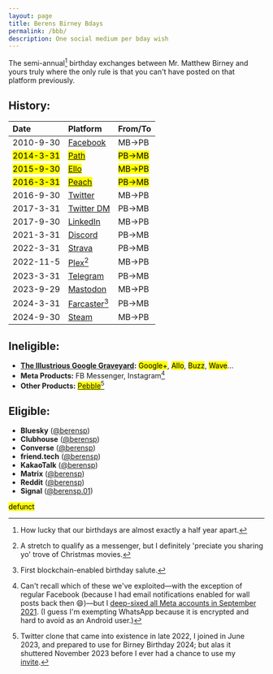 ```yaml
---
layout: page
title: Berens Birney Bdays
permalink: /bbb/
description: One social medium per bday wish
---
```

The semi-annual[^1] birthday exchanges between Mr. Matthew Birney and yours truly where the only rule is that you can't have posted on that platform previously.

[^1]: How lucky that our birthdays are almost exactly a half year apart.

## History:

| Date | Platform | From/To |
| :---    | :---  | :---  |
| 2010-9-30 | <a href="https://facebook.com" target="_blank">Facebook</a> | MB→PB |
| <mark>2014-3-31</mark> | <mark><a href="https://en.wikipedia.org/wiki/Path_(social_network)" target="_blank">Path</a></mark> | <mark>PB→MB</mark> |
| <mark>2015-9-30</mark> | <mark><a href="https://en.wikipedia.org/wiki/Ello_(social_network)" target="_blank">Ello</a></mark> | <mark>MB→PB</mark> |
| <mark>2016-3-31</mark> | <mark><a href="https://en.wikipedia.org/wiki/Peach_(social_network)" target="_blank">Peach</a></mark> | <mark>PB→MB</mark> |
| 2016-9-30 | <a href="https://twitter.com/Skytop1/status/782006760831873025?t=5gXpGsAZ6I0SrKlHEPr-pQ&s=19" target="_blank">Twitter</a> | MB→PB |
| 2017-3-31 | <a href="https://twitter.com/messages/compose?recipient_id=19028711" target="_blank">Twitter DM</a> | PB→MB |
| 2017-9-30 | <a href="https://www.linkedin.com/messaging/thread/2-NGYzNGQzNDItMWRkOC01NTMwLWExMjQtMmQ1NjI4YWFkMDYxXzAwMA==/" target="_blank">LinkedIn</a> | MB→PB |
| 2021-3-31 | <a href="https://discord.com/channels/790628259414147092/790628259414147094/826944084840153138" target="_blank">Discord</a> | PB→MB |
| 2022-3-31 | <a href="https://www.strava.com/activities/6910839279#comments" target="_blank">Strava</a> | PB→MB |
| 2022-11-5 | <a href="https://plex.tv/" target="_blank">Plex</a>[^2] | MB→PB |
| 2023-3-31 | <a href="https://t.me/berensp" target="_blank">Telegram</a> | PB→MB |
| 2023-9-29 | <a href="https://mas.to/@mbirney@fosstodon.org/111150123297043833" target="_blank">Mastodon</a> | MB→PB |
| 2024-3-31 | <a href="https://warpcast.com/pmb/0x28ae5363" target="_blank">Farcaster</a>[^3] | PB→MB |
| 2024-9-30 | <a href="https://steamcommunity.com/chat/" target="_blank">Steam</a> | MB→PB |

[^2]: A stretch to qualify as a messenger, but I definitely 'preciate you sharing yo' trove of Christmas movies.
[^3]: First blockchain-enabled birthday salute.

## Ineligible:
- **<a href="https://killedbygoogle.com/" target="_blank">The Illustrious Google Graveyard</a>:** <mark>Google+</mark>, <mark>Allo</mark>, <mark>Buzz</mark>, <mark>Wave</mark>...
- **Meta Products:** FB Messenger, Instagram[^4]
- **Other Products:** <mark><a href="https://en.wikipedia.org/wiki/Pebble_(social_network)" target="_blank">Pebble</a></mark>[^5]

[^4]: Can't recall which of these we've exploited—with the exception of regular Facebook (because I had email notifications enabled for wall posts back then 😄)—but I [deep-sixed all Meta accounts in September 2021](/fb). (I guess I'm exempting WhatsApp because it is encrypted and hard to avoid as an Android user.)
[^5]: Twitter clone that came into existence in late 2022, I joined in June 2023, and prepared to use for Birney Birthday 2024; but alas it shuttered November 2023 before I ever had a chance to use my <a href="https://pebble.is/i/45def088c7db" target="_blank">invite</a>.

## Eligible:
- **Bluesky** (<a href="https://bsky.app/profile/berensp.bsky.social" target="_blank">@berensp</a>)
- **Clubhouse** (<a href="https://clubhouse.com/@berensp" target="_blank">@berensp</a>)
- **Converse** (<a href="https://converse.xyz/dm/berensp.converse.xyz" target="_blank">@berensp</a>)
- **friend.tech** (<a href="https://friend.tech/berensp" target="_blank">@berensp</a>)
- **KakaoTalk** (<a href="../assets/images/kakao.berensp.jpg" target="_blank">@berensp</a>)
- **Matrix** (<a href="https://matrix.to/#/@berensp:matrix.org" target="_blank">@berensp</a>)
- **Reddit** (<a href="https://www.reddit.com/user/berensp/" target="_blank">@berensp</a>)
- **Signal** (<a href="https://signal.me/#eu/1t-AfWH8-_l0DAyo_CgPnG4GXDq4hRC6PMLFQ8aoltnPQCCo1ExANrNSmN156kSe" target="_blank">@berensp.01</a>)

<mark><span class="muted small">defunct</span></mark>